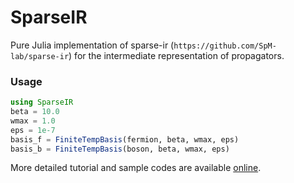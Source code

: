 # SparseIR

Pure Julia implementation of sparse-ir (`https://github.com/SpM-lab/sparse-ir`) for the intermediate representation of propagators.


### Usage

```Julia
using SparseIR
beta = 10.0
wmax = 1.0
eps = 1e-7
basis_f = FiniteTempBasis(fermion, beta, wmax, eps)
basis_b = FiniteTempBasis(boson, beta, wmax, eps)
```

More detailed tutorial and sample codes are available [online](https://spm-lab.github.io/sparse-ir-tutorial/).
